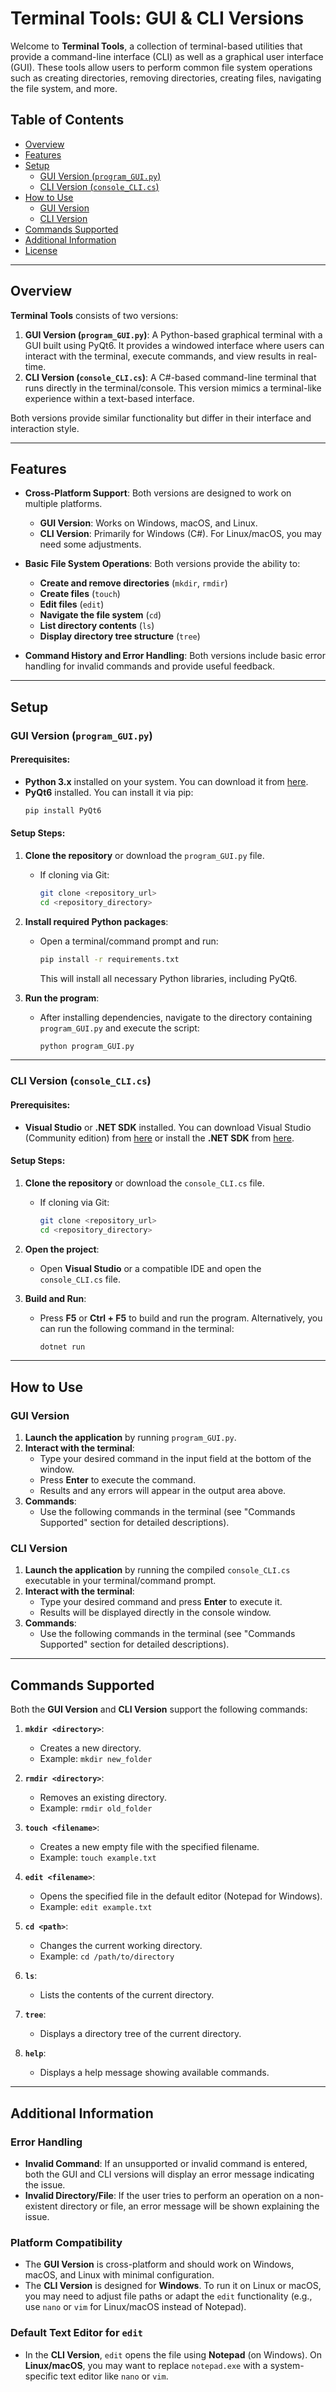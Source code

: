 # Terminal Tools: GUI & CLI Versions

Welcome to **Terminal Tools**, a collection of terminal-based utilities that provide a command-line interface (CLI) as well as a graphical user interface (GUI). These tools allow users to perform common file system operations such as creating directories, removing directories, creating files, navigating the file system, and more.

## Table of Contents

- [Overview](#overview)
- [Features](#features)
- [Setup](#setup)
  - [GUI Version (`program_GUI.py`)](#gui-version-programguipy)
  - [CLI Version (`console_CLI.cs`)](#cli-version-consoleclics)
- [How to Use](#how-to-use)
  - [GUI Version](#gui-version)
  - [CLI Version](#cli-version)
- [Commands Supported](#commands-supported)
- [Additional Information](#additional-information)
- [License](#license)

---

## Overview

**Terminal Tools** consists of two versions:

1. **GUI Version (`program_GUI.py`)**: A Python-based graphical terminal with a GUI built using PyQt6. It provides a windowed interface where users can interact with the terminal, execute commands, and view results in real-time.
2. **CLI Version (`console_CLI.cs`)**: A C#-based command-line terminal that runs directly in the terminal/console. This version mimics a terminal-like experience within a text-based interface.

Both versions provide similar functionality but differ in their interface and interaction style.

---

## Features

- **Cross-Platform Support**: Both versions are designed to work on multiple platforms.
  - **GUI Version**: Works on Windows, macOS, and Linux.
  - **CLI Version**: Primarily for Windows (C#). For Linux/macOS, you may need some adjustments.
  
- **Basic File System Operations**: Both versions provide the ability to:
  - **Create and remove directories** (`mkdir`, `rmdir`)
  - **Create files** (`touch`)
  - **Edit files** (`edit`)
  - **Navigate the file system** (`cd`)
  - **List directory contents** (`ls`)
  - **Display directory tree structure** (`tree`)
  
- **Command History and Error Handling**: Both versions include basic error handling for invalid commands and provide useful feedback.

---

## Setup

### GUI Version (`program_GUI.py`)

#### Prerequisites:
- **Python 3.x** installed on your system. You can download it from [here](https://www.python.org/downloads/).
- **PyQt6** installed. You can install it via pip:
  ```bash
  pip install PyQt6
  ```

#### Setup Steps:
1. **Clone the repository** or download the `program_GUI.py` file.
   - If cloning via Git:
     ```bash
     git clone <repository_url>
     cd <repository_directory>
     ```

2. **Install required Python packages**:
   - Open a terminal/command prompt and run:
     ```bash
     pip install -r requirements.txt
     ```
     This will install all necessary Python libraries, including PyQt6.

3. **Run the program**:
   - After installing dependencies, navigate to the directory containing `program_GUI.py` and execute the script:
     ```bash
     python program_GUI.py
     ```

---

### CLI Version (`console_CLI.cs`)

#### Prerequisites:
- **Visual Studio** or **.NET SDK** installed. You can download Visual Studio (Community edition) from [here](https://visualstudio.microsoft.com/downloads/) or install the **.NET SDK** from [here](https://dotnet.microsoft.com/download).

#### Setup Steps:
1. **Clone the repository** or download the `console_CLI.cs` file.
   - If cloning via Git:
     ```bash
     git clone <repository_url>
     cd <repository_directory>
     ```

2. **Open the project**:
   - Open **Visual Studio** or a compatible IDE and open the `console_CLI.cs` file.

3. **Build and Run**:
   - Press **F5** or **Ctrl + F5** to build and run the program. Alternatively, you can run the following command in the terminal:
     ```bash
     dotnet run
     ```

---

## How to Use

### GUI Version

1. **Launch the application** by running `program_GUI.py`.
2. **Interact with the terminal**:
   - Type your desired command in the input field at the bottom of the window.
   - Press **Enter** to execute the command.
   - Results and any errors will appear in the output area above.
3. **Commands**:
   - Use the following commands in the terminal (see "Commands Supported" section for detailed descriptions).

### CLI Version

1. **Launch the application** by running the compiled `console_CLI.cs` executable in your terminal/command prompt.
2. **Interact with the terminal**:
   - Type your desired command and press **Enter** to execute it.
   - Results will be displayed directly in the console window.
3. **Commands**:
   - Use the following commands in the terminal (see "Commands Supported" section for detailed descriptions).

---

## Commands Supported

Both the **GUI Version** and **CLI Version** support the following commands:

1. **`mkdir <directory>`**:
   - Creates a new directory.
   - Example: `mkdir new_folder`
   
2. **`rmdir <directory>`**:
   - Removes an existing directory.
   - Example: `rmdir old_folder`
   
3. **`touch <filename>`**:
   - Creates a new empty file with the specified filename.
   - Example: `touch example.txt`
   
4. **`edit <filename>`**:
   - Opens the specified file in the default editor (Notepad for Windows).
   - Example: `edit example.txt`
   
5. **`cd <path>`**:
   - Changes the current working directory.
   - Example: `cd /path/to/directory`
   
6. **`ls`**:
   - Lists the contents of the current directory.
   
7. **`tree`**:
   - Displays a directory tree of the current directory.
   
8. **`help`**:
   - Displays a help message showing available commands.

---

## Additional Information

### Error Handling

- **Invalid Command**: If an unsupported or invalid command is entered, both the GUI and CLI versions will display an error message indicating the issue.
- **Invalid Directory/File**: If the user tries to perform an operation on a non-existent directory or file, an error message will be shown explaining the issue.

### Platform Compatibility

- The **GUI Version** is cross-platform and should work on Windows, macOS, and Linux with minimal configuration.
- The **CLI Version** is designed for **Windows**. To run it on Linux or macOS, you may need to adjust file paths or adapt the `edit` functionality (e.g., use `nano` or `vim` for Linux/macOS instead of Notepad).

### Default Text Editor for `edit`

- In the **CLI Version**, `edit` opens the file using **Notepad** (on Windows). On **Linux/macOS**, you may want to replace `notepad.exe` with a system-specific text editor like `nano` or `vim`.